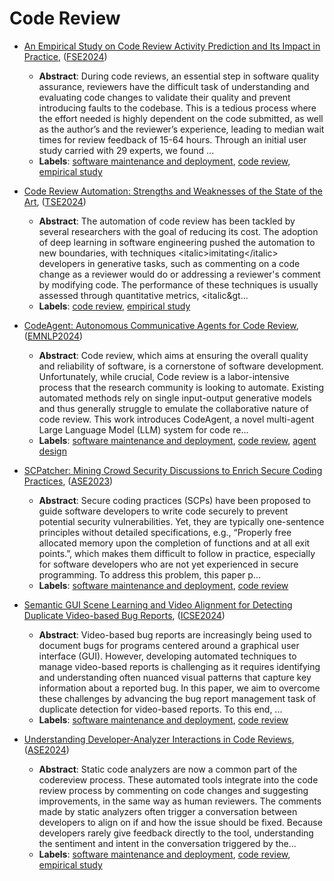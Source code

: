 # Code Review

- [An Empirical Study on Code Review Activity Prediction and Its Impact in Practice](../venues/FSE2024/paper_10.md), ([FSE2024](../venues/FSE2024/README.md))

  - **Abstract**: During code reviews, an essential step in software quality assurance, reviewers have the difficult task of understanding and evaluating code changes to validate their quality and prevent introducing faults to the codebase. This is a tedious process where the effort needed is highly dependent on the code submitted, as well as the author’s and the reviewer’s experience, leading to median wait times for review feedback of 15-64 hours. Through an initial user study carried with 29 experts, we found ...
  - **Labels**: [software maintenance and deployment](software_maintenance_and_deployment.md), [code review](code_review.md), [empirical study](empirical_study.md)


- [Code Review Automation: Strengths and Weaknesses of the State of the Art](../venues/TSE2024/paper_9.md), ([TSE2024](../venues/TSE2024/README.md))

  - **Abstract**: The automation of code review has been tackled by several researchers with the goal of reducing its cost. The adoption of deep learning in software engineering pushed the automation to new boundaries, with techniques &lt;italic&gt;imitating&lt;/italic&gt; developers in generative tasks, such as commenting on a code change as a reviewer would do or addressing a reviewer's comment by modifying code. The performance of these techniques is usually assessed through quantitative metrics, &lt;italic&gt...
  - **Labels**: [code review](code_review.md), [empirical study](empirical_study.md)


- [CodeAgent: Autonomous Communicative Agents for Code Review](../venues/EMNLP2024/paper_26.md), ([EMNLP2024](../venues/EMNLP2024/README.md))

  - **Abstract**: Code review, which aims at ensuring the overall quality and reliability of software, is a cornerstone of software development. Unfortunately, while crucial, Code review is a labor-intensive process that the research community is looking to automate. Existing automated methods rely on single input-output generative models and thus generally struggle to emulate the collaborative nature of code review. This work introduces CodeAgent, a novel multi-agent Large Language Model (LLM) system for code re...
  - **Labels**: [software maintenance and deployment](software_maintenance_and_deployment.md), [code review](code_review.md), [agent design](agent_design.md)


- [SCPatcher: Mining Crowd Security Discussions to Enrich Secure Coding Practices](../venues/ASE2023/paper_8.md), ([ASE2023](../venues/ASE2023/README.md))

  - **Abstract**: Secure coding practices (SCPs) have been proposed to guide software developers to write code securely to prevent potential security vulnerabilities. Yet, they are typically one-sentence principles without detailed specifications, e.g., “Properly free allocated memory upon the completion of functions and at all exit points.”, which makes them difficult to follow in practice, especially for software developers who are not yet experienced in secure programming. To address this problem, this paper p...
  - **Labels**: [software maintenance and deployment](software_maintenance_and_deployment.md), [code review](code_review.md)


- [Semantic GUI Scene Learning and Video Alignment for Detecting Duplicate Video-based Bug Reports](../venues/ICSE2024/paper_32.md), ([ICSE2024](../venues/ICSE2024/README.md))

  - **Abstract**: Video-based bug reports are increasingly being used to document bugs for programs centered around a graphical user interface (GUI). However, developing automated techniques to manage video-based reports is challenging as it requires identifying and understanding often nuanced visual patterns that capture key information about a reported bug. In this paper, we aim to overcome these challenges by advancing the bug report management task of duplicate detection for video-based reports. To this end, ...
  - **Labels**: [software maintenance and deployment](software_maintenance_and_deployment.md), [code review](code_review.md)


- [Understanding Developer-Analyzer Interactions in Code Reviews](../venues/ASE2024/paper_29.md), ([ASE2024](../venues/ASE2024/README.md))

  - **Abstract**: Static code analyzers are now a common part of the codereview process. These automated tools integrate into the code review process by commenting on code changes and suggesting improvements, in the same way as human reviewers. The comments made by static analyzers often trigger a conversation between developers to align on if and how the issue should be fixed. Because developers rarely give feedback directly to the tool, understanding the sentiment and intent in the conversation triggered by the...
  - **Labels**: [software maintenance and deployment](software_maintenance_and_deployment.md), [code review](code_review.md), [empirical study](empirical_study.md)
